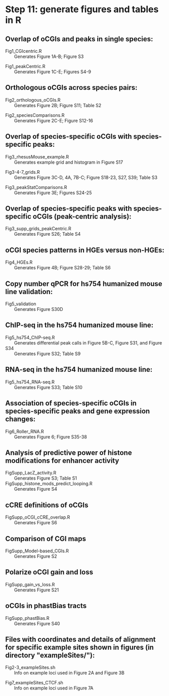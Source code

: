 # Step 11: generate figures and tables in R

## Overlap of oCGIs and peaks in single species:

Fig1_CGIcentric.R  
&emsp;&emsp;Generates Figure 1A-B; Figure S3  

Fig1_peakCentric.R  
&emsp;&emsp;Generates Figure 1C-E; Figures S4-9  

## Orthologous oCGIs across species pairs:

Fig2_orthologous_oCGIs.R  
&emsp;&emsp;Generates Figure 2B; Figure S11; Table S2  

Fig2_speciesComparisons.R  
&emsp;&emsp;Generates Figure 2C-E; Figure S12-16  

## Overlap of species-specific oCGIs with species-specific peaks:

Fig3_rhesusMouse_example.R  
&emsp;&emsp;Generates example grid and histogram in Figure S17  

Fig3-4-7_grids.R  
&emsp;&emsp;Generates Figure 3C-D, 4A, 7B-C; Figure S18-23, S27, S39; Table S3  

Fig3_peakStatComparisons.R  
&emsp;&emsp;Generates Figure 3E; Figures S24-25  

## Overlap of species-specific peaks with species-specific oCGIs (peak-centric analysis):

Fig3_supp_grids_peakCentric.R  
&emsp;&emsp;Generates Figure S26; Table S4  

## oCGI species patterns in HGEs versus non-HGEs:

Fig4_HGEs.R  
&emsp;&emsp;Generates Figure 4B; Figure S28-29; Table S6

## Copy number qPCR for hs754 humanized mouse line validation:
Fig5_validation  
&emsp;&emsp;Generates Figure S30D

## ChIP-seq in the hs754 humanized mouse line:
Fig5_hs754_ChIP-seq.R  
&emsp;&emsp;Generates differential peak calls in Figure 5B-C, Figure S31, and Figure S34  
&emsp;&emsp;Generates Figure S32; Table S9

## RNA-seq in the hs754 humanized mouse line:
Fig5_hs754_RNA-seq.R  
&emsp;&emsp;Generates Figure S33; Table S10

## Association of species-specific oCGIs in species-specific peaks and gene expression changes:
Fig6_Roller_RNA.R  
&emsp;&emsp;Generates Figure 6; Figure S35-38

## Analysis of predictive power of histone modifications for enhancer activity
FigSupp_LacZ_activity.R  
&emsp;&emsp;Generates Figure S3; Table S1  
FigSupp_histone_mods_predict_looping.R  
&emsp;&emsp;Generates Figure S4  

## cCRE definitions of oCGIs
FigSupp_oCGI_cCRE_overlap.R  
&emsp;&emsp;Generates Figure S6

## Comparison of CGI maps
FigSupp_Model-based_CGIs.R  
&emsp;&emsp;Generates Figure S2  

## Polarize oCGI gain and loss
FigSupp_gain_vs_loss.R  
&emsp;&emsp;Generates Figure S21

## oCGIs in phastBias tracts
FigSupp_phastBias.R  
&emsp;&emsp;Generates Figure S40

## Files with coordinates and details of alignment for specific example sites shown in figures (in directory "exampleSites/"):
Fig2-3_exampleSites.sh  
&emsp;&emsp;Info on example loci used in Figure 2A and Figure 3B

Fig7_exampleSites_CTCF.sh  
&emsp;&emsp;Info on example loci used in Figure 7A

